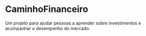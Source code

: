 # CaminhoFinanceiro
Um projeto para ajudar pessoas a aprender sobre investimentos e acompanhar o desempenho do mercado.
